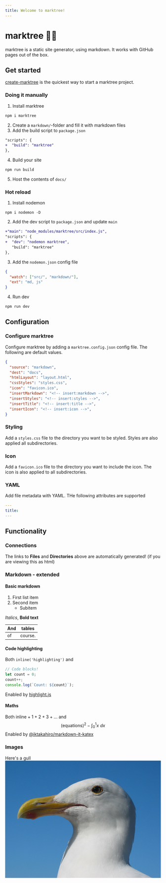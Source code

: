 ```yaml
---
title: Welcome to marktree!
---
```


# marktree 🔖🌳

marktree is a static site generator, using markdown. It works with GitHub pages out of the box.

## Get started
[create-marktree](https://github.com/magnetenstad/create-marktree) is the quickest way to start a marktree project.

### Doing it manually
1. Install marktree
```sh
npm i marktree
```
2. Create a `markdown/`-folder and fill it with markdown files
3. Add the build script to `package.json`
```diff
"scripts": {
+  "build": "marktree"
},
```
4. Build your site
```sh
npm run build
```
5. Host the contents of `docs/`

### Hot reload
1. Install nodemon
```
npm i nodemon -D
```
2. Add the dev script to `package.json` and update `main`
```diff
+"main": "node_modules/marktree/src/index.js",
"scripts": {
+  "dev": "nodemon marktree",
   "build": "marktree"
},
```
3. Add the `nodemon.json` config file
```json
{
  "watch": ["src/", "markdown/"],
  "ext": "md, js"
}
```
4. Run dev
```sh
npm run dev
```

## Configuration

### Configure marktree
Configure marktree by adding a `marktree.config.json` config file. The following are default values.
```json
{
  "source": "markdown",
  "dest": "docs",
  "htmlLayout": "layout.html",
  "cssStyles": "styles.css",
  "icon": "favicon.ico",
  "insertMarkdown": "<!-- insert:markdown -->",
  "insertStyles": "<!-- insert:styles -->",
  "insertTitle": "<!-- insert:title -->",
  "insertIcon": "<!-- insert:icon -->",
}
```

### Styling
Add a `styles.css` file to the directory you want to be styled. Styles are also applied all subdirectories.

### Icon
Add a `favicon.ico` file to the directory you want to include the icon. The icon is also applied to all subdirectories.

### YAML
Add file metadata with YAML. THe following attributes are supported
```yaml
---
title:
---
```

## Functionality

### Connections
The links to **Files** and **Directories** above are automatically generated! (if you are viewing this as html)

### Markdown - extended

#### Basic markdown
1. First list item
2. Second item
   - Subitem

*Italics*, **Bold text**

And | tables
--- | ---
of | course.

#### Code highlighting
Both `inline('highlighting')` and 
```js
// Code blocks!
let count = 0;
count++;
console.log(`Count: ${count}`);
```
Enabled by [highlight.js](https://www.npmjs.com/package/highlight.js?activeTab=readme)

#### Maths
Both $\text{inline} + 1 + 2 + 3 + \dots$
and
$$
(\text{equations})^2 - \int_0^1x \: dx
$$
Enabled by [@iktakahiro/markdown-it-katex](https://www.npmjs.com/package/@iktakahiro/markdown-it-katex)

### Images
Here's a gull
![](images/gull.jpg)
